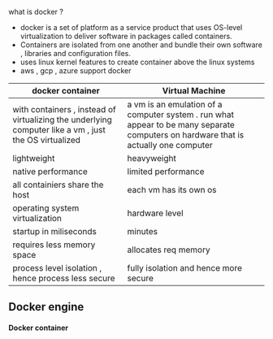 what is docker ?
- docker is a set of platform as a service product that uses OS-level virtualization to deliver software in packages called containers. 
- Containers are isolated from one another and bundle their own software , libraries and configuration files.
- uses linux kernel features to create container above the linux systems
- aws  , gcp  , azure support docker

| docker container                                                                                      | Virtual Machine                                                                                                                     |
| ----------------------------------------------------------------------------------------------------- | ----------------------------------------------------------------------------------------------------------------------------------- |
| with containers , instead of virtualizing the underlying computer like a vm , just the OS virtualized | a vm is an emulation of a computer system . run what appear to be many separate computers on hardware that is actually one computer |
| lightweight                                                                                           | heavyweight                                                                                                                         |
| native performance                                                                                    | limited performance                                                                                                                 |
| all containiers share the host                                                                        | each vm has its own os                                                                                                              |
| operating system virtualization                                                                       | hardware level                                                                                                                      |
| startup in miliseconds                                                                                | minutes                                                                                                                             |
| requires less memory space                                                                            | allocates req memory                                                                                                                |
| process level isolation , hence process less secure                                                   | fully isolation and hence more secure                                                                                               |
## Docker engine
#### Docker container

